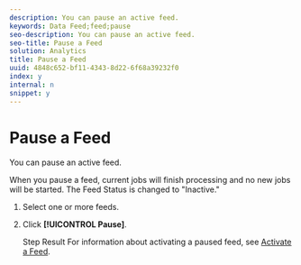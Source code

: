 ```yaml
---
description: You can pause an active feed.
keywords: Data Feed;feed;pause
seo-description: You can pause an active feed.
seo-title: Pause a Feed
solution: Analytics
title: Pause a Feed
uuid: 4848c652-bf11-4343-8d22-6f68a39232f0
index: y
internal: n
snippet: y
---
```


# Pause a Feed

You can pause an active feed.

 When you pause a feed, current jobs will finish processing and no new jobs will be started. The Feed Status is changed to "Inactive." 

1. Select one or more feeds.
1. Click **[!UICONTROL Pause]**.

   Step Result For information about activating a paused feed, see [Activate a Feed](../../../export/analytics-data-feed/c-data-feed-actions/t-feed-activate.md#task_6510470901C64A5BAFC391D5F910DEEB). 
